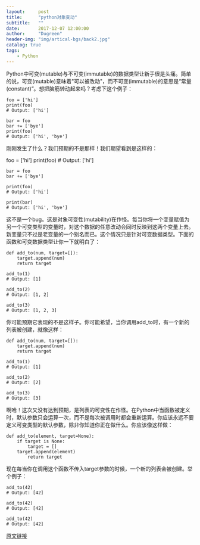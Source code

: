 ```yaml
---
layout:     post
title:      "python对象变动"
subtitle:   ""
date:       2017-12-07 12:00:00
author:     "Dugreen"
header-img: "img/artical-bgs/back2.jpg"
catalog: true
tags:
    - Python
---
```


Python中可变(mutable)与不可变(immutable)的数据类型让新手很是头痛。简单的说，可变(mutable)意味着"可以被改动"，而不可变(immutable)的意思是“常量(constant)”。想把脑筋转动起来吗？考虑下这个例子：

	foo = ['hi']
	print(foo)
	# Output: ['hi']

	bar = foo
	bar += ['bye']
	print(foo)
	# Output: ['hi', 'bye']

刚刚发生了什么？我们预期的不是那样！我们期望看到是这样的：

  foo = ['hi']
	print(foo)
	# Output: ['hi']

	bar = foo
	bar += ['bye']

	print(foo)
	# Output: ['hi']

	print(bar)
	# Output: ['hi', 'bye']

这不是一个bug。这是对象可变性(mutability)在作怪。每当你将一个变量赋值为另一个可变类型的变量时，对这个数据的任意改动会同时反映到这两个变量上去。新变量只不过是老变量的一个别名而已。这个情况只是针对可变数据类型。下面的函数和可变数据类型让你一下就明白了：

	def add_to(num, target=[]):
	    target.append(num)
	    return target

	add_to(1)
	# Output: [1]

	add_to(2)
	# Output: [1, 2]

	add_to(3)
	# Output: [1, 2, 3]

你可能预期它表现的不是这样子。你可能希望，当你调用add_to时，有一个新的列表被创建，就像这样：


	def add_to(num, target=[]):
	    target.append(num)
	    return target

	add_to(1)
	# Output: [1]

	add_to(2)
	# Output: [2]

	add_to(3)
	# Output: [3]

啊哈！这次又没有达到预期，是列表的可变性在作怪。在Python中当函数被定义时，默认参数只会运算一次，而不是每次被调用时都会重新运算。你应该永远不要定义可变类型的默认参数，除非你知道你正在做什么。你应该像这样做：

	def add_to(element, target=None):
	    if target is None:
	        target = []
	    target.append(element)
    	    return target

现在每当你在调用这个函数不传入target参数的时候，一个新的列表会被创建。举个例子：

	add_to(42)
	# Output: [42]

	add_to(42)
	# Output: [42]

	add_to(42)
	# Output: [42]

[原文链接](https://eastlakeside.gitbooks.io/interpy-zh/content/Mutation/)
